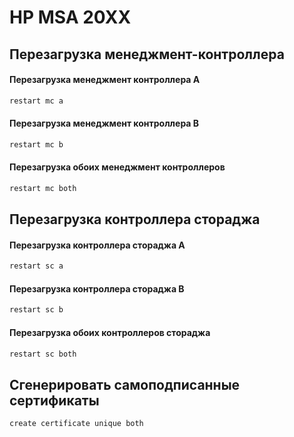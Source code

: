 # HP MSA 20XX

## Перезагрузка менеджмент-контроллера

#### Перезагрузка менеджмент контроллера A

```bash
restart mc a
```
#### Перезагрузка менеджмент контроллера B

```bash
restart mc b
```
#### Перезагрузка обоих менеджмент контроллеров

```bash
restart mc both
```

## Перезагрузка контроллера стораджа

#### Перезагрузка контроллера стораджа A

```bash
restart sc a
```

#### Перезагрузка контроллера стораджа B

```bash
restart sc b
```

#### Перезагрузка обоих контроллеров стораджа

```bash
restart sc both
```


## Сгенерировать самоподписанные сертификаты


```bash
create certificate unique both
```
